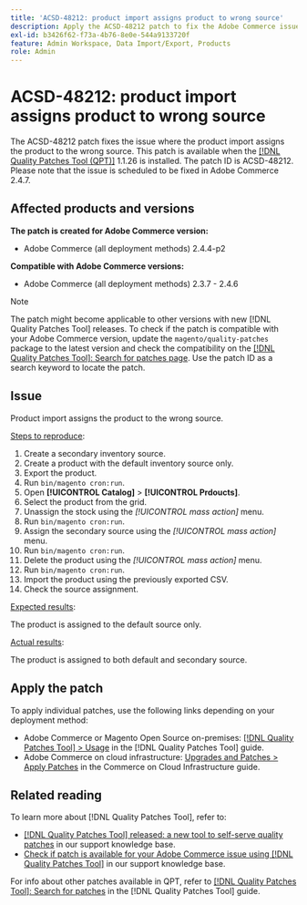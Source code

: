 ```yaml
---
title: 'ACSD-48212: product import assigns product to wrong source'
description: Apply the ACSD-48212 patch to fix the Adobe Commerce issue where the product import assigns the product to the wrong source.
exl-id: b3426f62-f73a-4b76-8e0e-544a9133720f
feature: Admin Workspace, Data Import/Export, Products
role: Admin
---
```

# ACSD-48212: product import assigns product to wrong source

The ACSD-48212 patch fixes the issue where the product import assigns the product to the wrong source. This patch is available when the [[!DNL Quality Patches Tool (QPT)]](https://experienceleague.adobe.com/en/docs/commerce-knowledge-base/kb/announcements/commerce-announcements/magento-quality-patches-released-new-tool-to-self-serve-quality-patches) 1.1.26 is installed. The patch ID is ACSD-48212. Please note that the issue is scheduled to be fixed in Adobe Commerce 2.4.7.

## Affected products and versions

**The patch is created for Adobe Commerce version:**

* Adobe Commerce (all deployment methods) 2.4.4-p2

**Compatible with Adobe Commerce versions:**

* Adobe Commerce (all deployment methods) 2.3.7 - 2.4.6

>[!NOTE]
>
>The patch might become applicable to other versions with new [!DNL Quality Patches Tool] releases. To check if the patch is compatible with your Adobe Commerce version, update the `magento/quality-patches` package to the latest version and check the compatibility on the [[!DNL Quality Patches Tool]: Search for patches page](https://experienceleague.adobe.com/tools/commerce-quality-patches/index.html). Use the patch ID as a search keyword to locate the patch.

## Issue

Product import assigns the product to the wrong source. 

<u>Steps to reproduce</u>:

1. Create a secondary inventory source.
1. Create a product with the default inventory source only.
1. Export the product.
1. Run `bin/magento cron:run`.
1. Open **[!UICONTROL Catalog]** > **[!UICONTROL Prdoucts]**.
1. Select the product from the grid.
1. Unassign the stock using the *[!UICONTROL mass action]* menu.
1. Run `bin/magento cron:run`.
1. Assign the secondary source using the *[!UICONTROL mass action]* menu.
1. Run `bin/magento cron:run`.
1. Delete the product using the *[!UICONTROL mass action]* menu.
1. Run `bin/magento cron:run`.
1. Import the product using the previously exported CSV.
1. Check the source assignment.

<u>Expected results</u>:

The product is assigned to the default source only.

<u>Actual results</u>:

The product is assigned to both default and secondary source.

## Apply the patch

To apply individual patches, use the following links depending on your deployment method:

* Adobe Commerce or Magento Open Source on-premises: [[!DNL Quality Patches Tool] > Usage](https://experienceleague.adobe.com/docs/commerce-operations/tools/quality-patches-tool/usage.html) in the [!DNL Quality Patches Tool] guide.
* Adobe Commerce on cloud infrastructure: [Upgrades and Patches > Apply Patches](https://experienceleague.adobe.com/docs/commerce-cloud-service/user-guide/develop/upgrade/apply-patches.html) in the Commerce on Cloud Infrastructure guide.

## Related reading

To learn more about [!DNL Quality Patches Tool], refer to:

* [[!DNL Quality Patches Tool] released: a new tool to self-serve quality patches](https://experienceleague.adobe.com/en/docs/commerce-knowledge-base/kb/announcements/commerce-announcements/magento-quality-patches-released-new-tool-to-self-serve-quality-patches) in our support knowledge base.
* [Check if patch is available for your Adobe Commerce issue using [!DNL Quality Patches Tool]](/help/support-tools/patches-available-in-qpt-tool/check-patch-for-magento-issue-with-magento-quality-patches.md) in our support knowledge base.

For info about other patches available in QPT, refer to [[!DNL Quality Patches Tool]: Search for patches](https://experienceleague.adobe.com/tools/commerce-quality-patches/index.html) in the [!DNL Quality Patches Tool] guide.
